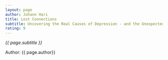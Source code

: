 ```yaml
---
layout: page
author: Johann Hari
title: Lost Connections
subtitle: Uncovering the Real Causes of Depression - and the Unexpected Solutions 
rating: 9
---
```


*{{ page.subtitle }}*

Author: {{ page.author}}

<!--
lack of male friends
design of cities
solving the symptoms of obesity
lack of friends, freedom
depression is a normal response
when the church is functioning
describe something that connects everything together
 maybe how the body is connected?
describe my own trauma and hurt as a child
changing environment is harder than taking a pill
talk about importance of this research and quarantine, crippled life.

It's afternoon on a slow Sunday and I'm thinking about {{ page.author }}'s _{{ page.title }}_.  Lately I've had an unusual amount of time to reflect on my last year's worth of reading.  Seven days ago around this time I was limping home in my wife's arms after spraining my ankle playing soccer with my kids.

Turns out I broke my 5th metatarsal.  That small little bump on the bottom right side of my right foot connects several important tendons and ligaments that provide stability.  My two-hundred and five other bones are doing just fine, but this small one took me down.

In the same way, {{ page.author }} shows the latest research on how surprisingly simple problems can cause undue suffering.  Just as it's natural to feel pain in my foot for the next several weeks (or months), it's just as reasonable to experience grief consistent with the degree of trauma.  Sadly, the pharmaceutical industry has [seventeen-billion reasons](https://time.com/4900248/antidepressants-depression-more-common/) to deny us a natural response to broken world.  How long has it been since your child died?  Two months?  You must be depressed and depression is bad.  Take this pill.  When it stops doing the trick, just double the dosage.

Anytime a remedy only works for a short period of time before requiring increasing dosages, we should at least wonder if the Placebo Effect is actually doing the working.  I found this so interesting that, after reading _{{ page.title }}_, I checked out everything I could on the Placebo Effect at my local library.  I'll have to write about those books next but for now I'll leave you with a teaser from [Dan Ariely](https://today.duke.edu/2008/03/placeboprice.html).  "The placebo effect is one of the most fascinating, least harnessed forces in the universe."

Like Hari, I wish these pills mostly worked in the long run.  It would make things so much simpler.  If someone could convince me a pill would speed up my recovery right now I'd probably take it too—and maybe skimp on the months of physical therapy.   

The evidence shows that our depression and anxiety are largely problems of our environment.  Just as it's reasonable to treat my foot's swelling if it prevents me from making progress with therapy, Hari would agree there is a small place for pills.

The real value of the work lies in Parts Two and Three.  


A seemingly minor disconnection for a part I never before appreciated.
-->
